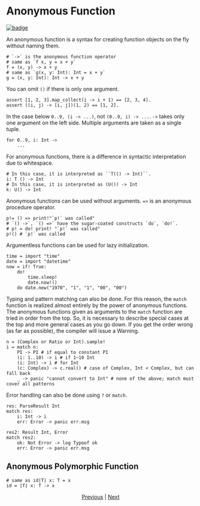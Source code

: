 # Anonymous Function

[![badge](https://img.shields.io/endpoint.svg?url=https%3A%2F%2Fgezf7g7pd5.execute-api.ap-northeast-1.amazonaws.com%2Fdefault%2Fsource_up_to_date%3Fowner%3Derg-lang%26repos%3Derg%26ref%3Dmain%26path%3Ddoc/EN/syntax/21_lambda.md%26commit_hash%3D6dc8c5015b6120497a26d80eaef65d23eb2bee2a)
](https://gezf7g7pd5.execute-api.ap-northeast-1.amazonaws.com/default/source_up_to_date?owner=erg-lang&repos=erg&ref=main&path=doc/EN/syntax/21_lambda.md&commit_hash=6dc8c5015b6120497a26d80eaef65d23eb2bee2a)

An anonymous function is a syntax for creating function objects on the fly without naming them.

```erg
# `->` is the anonymous function operator
# same as `f x, y = x + y`
f = (x, y) -> x + y
# same as `g(x, y: Int): Int = x + y`
g = (x, y: Int): Int -> x + y
```

You can omit `()` if there is only one argument.

```erg
assert [1, 2, 3].map_collect(i -> i + 1) == [2, 3, 4].
assert ((i, j) -> [i, j])(1, 2) == [1, 2].
```

In the case below `0..9, (i -> ...)`, not `(0..9, i) -> ...`.
`->` takes only one argument on the left side. Multiple arguments are taken as a single tuple.

```erg
for 0..9, i: Int ->
    ...
```

For anonymous functions, there is a difference in syntactic interpretation due to whitespace.

```erg
# In this case, it is interpreted as ``T(() -> Int)``.
i: T () -> Int
# In this case, it is interpreted as (U()) -> Int
k: U() -> Int
```

Anonymous functions can be used without arguments. `=>` is an anonymous procedure operator.

```erg
p!= () => print!"`p!` was called"
# `() ->`, `() =>` have the sugar-coated constructs `do`, `do!`.
# p! = do! print! "`p!` was called"
p!() # `p!` was called
```

Argumentless functions can be used for lazy initialization.

```erg
time = import "time"
date = import "datetime"
now = if! True:
    do!
        time.sleep!
        date.now!()
    do date.new("1970", "1", "1", "00", "00")
```

Typing and pattern matching can also be done. For this reason, the ``match`` function is realized almost entirely by the power of anonymous functions.
The anonymous functions given as arguments to the ``match`` function are tried in order from the top. So, it is necessary to describe special cases at the top and more general cases as you go down. If you get the order wrong (as far as possible), the compiler will issue a Warning.

```erg
n = (Complex or Ratio or Int).sample!
i = match n:
    PI -> PI # if equal to constant PI
    (i: 1..10) -> i # if 1~10 Int
    (i: Int) -> i # for Int
    (c: Complex) -> c.real() # case of Complex, Int < Complex, but can fall back
    _ -> panic "cannot convert to Int" # none of the above; match must cover all patterns
```

Error handling can also be done using `?` or `match`.

```erg
res: ParseResult Int
match res:
    i: Int -> i
    err: Error -> panic err.msg

res2: Result Int, Error
match res2:
    ok: Not Error -> log Typeof ok
    err: Error -> panic err.msg
```

## Anonymous Polymorphic Function

```erg
# same as id|T| x: T = x
id = |T| x: T -> x
```

<p align='center'>
    <a href='./20_naming_rule.md'>Previous</a> | <a href='./22_subroutine.md'>Next</a>
</p>
